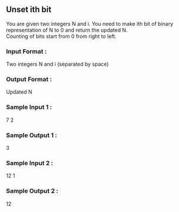 ## Unset ith bit
You are given two integers N and i. You need to make ith bit of binary representation of N to 0 and return the updated N.<br>
Counting of bits start from 0 from right to left.
### Input Format :
Two integers N and i (separated by space)
### Output Format :
Updated N
### Sample Input 1 :
7 2
### Sample Output 1 :
3
### Sample Input 2 :
12 1
### Sample Output 2 :
12
